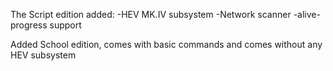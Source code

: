 The Script edition added:
-HEV MK.IV subsystem
-Network scanner
-alive-progress support



Added School edition, comes with basic commands and comes without any HEV subsystem

